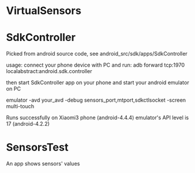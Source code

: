 VirtualSensors
==============
SdkController
==============
Picked from android source code,
see android_src/sdk/apps/SdkController

usage:
connect your phone device with PC and run:
adb forward tcp:1970 localabstract:android.sdk.controller

then start SdkController app on your phone
and start your android emulator on PC

emulator -avd your_avd -debug sensors_port,mtport,sdkctlsocket -screen multi-touch


Runs successfully on Xiaomi3 phone (android-4.4.4)
emulator's API level is 17 (android-4.2.2)



SensorsTest
==============
An app shows sensors' values

